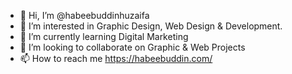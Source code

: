 - 👋 Hi, I’m @habeebuddinhuzaifa
- 👀 I’m interested in Graphic Design, Web Design & Development.
- 🌱 I’m currently learning Digital Marketing
- 💞️ I’m looking to collaborate on Graphic & Web Projects
- 📫 How to reach me https://habeebuddin.com/

<!---
habeebuddinhuzaifa/habeebuddinhuzaifa is a ✨ special ✨ repository because its `README.md` (this file) appears on your GitHub profile.
You can click the Preview link to take a look at your changes.
--->
